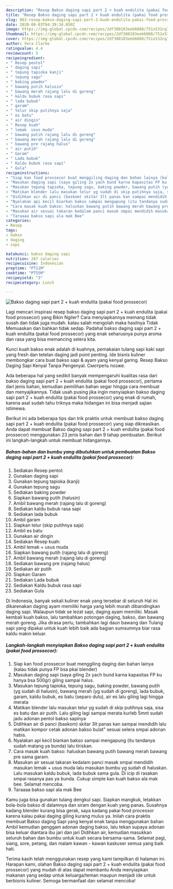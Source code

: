 ```yaml
---
description: "Resep Bakso daging sapi part 2 + kuah endulita (pakai food prossecor) | Cara Masak Bakso daging sapi part 2 + kuah endulita (pakai food prossecor) Yang Enak Dan Lezat"
title: "Resep Bakso daging sapi part 2 + kuah endulita (pakai food prossecor) | Cara Masak Bakso daging sapi part 2 + kuah endulita (pakai food prossecor) Yang Enak Dan Lezat"
slug: 863-resep-bakso-daging-sapi-part-2-kuah-endulita-pakai-food-prossecor-cara-masak-bakso-daging-sapi-part-2-kuah-endulita-pakai-food-prossecor-yang-enak-dan-lezat
date: 2020-08-03T04:39:34.050Z
image: https://img-global.cpcdn.com/recipes/2df300103eeb6088/751x532cq70/bakso-daging-sapi-part-2-kuah-endulita-pakai-food-prossecor-foto-resep-utama.jpg
thumbnail: https://img-global.cpcdn.com/recipes/2df300103eeb6088/751x532cq70/bakso-daging-sapi-part-2-kuah-endulita-pakai-food-prossecor-foto-resep-utama.jpg
cover: https://img-global.cpcdn.com/recipes/2df300103eeb6088/751x532cq70/bakso-daging-sapi-part-2-kuah-endulita-pakai-food-prossecor-foto-resep-utama.jpg
author: Vera Clarke
ratingvalue: 4.4
reviewcount: 5
recipeingredient:
- " Resep pentol"
- " daging sapi"
- " tepung tapioka kanji"
- " tepung sagu"
- " baking powder"
- " bawang putih halusin"
- " bawang merah rajang lalu di goreng"
- " kaldu bubuk rasa sapi"
- " lada bubuk"
- " garam"
- " telur skip putihnya saja"
- " es batu"
- " air dingin"
- " Resep kuah"
- " lemak  usus muda"
- " bawang putih rajang lalu di goreng"
- " bawang merah rajang lalu di goreng"
- " bawang pre rajang halus"
- " air putih"
- " Garam"
- " Lada bubuk"
- " Kaldu bubuk rasa sapi"
- " Gula"
recipeinstructions:
- "Siap kan food prossecor buat menggiling daging dan bahan lainya (kalau tidak punya FP bsa pkai blender)"
- "Masukan daging sapi (saya giling 2x yach bund karna kapasitas FP ku hanya bsa 500gr) giling sampai halus."
- "Masukan tepung tapioka, tepung sagu, baking powder, bawang putih (yg sudah di halusin), bawang merah (yg sudah di goreng), lada bubuk, garam, kaldu bubuk, es batu (separo dulu), air es lalu giling lagi hingga merata"
- "Matikan blender lalu masukan telur yg sudah di skip putihnya saja, sisa es batu dan air putih. Lalu giling lagi sampai merata kurleb 5mnt sudah jadu adonan pentol bakso sapinya"
- "Didihkan air di panci (baskom) skitar 3lt panas kan sampai mendidih lalu matikan kompor cetak adonan bakso bulat&#34; sesuai selera smpai adonan habis."
- "Nyalakan api kecil biarkan bakso sampai mengapung (itu tandanya sudah matang ya bunda) lalu tiriskan."
- "Cara masak kuah bakso: haluskan bawang putih bawang merah bawang pre sama garam."
- "Masukan air sesuai takaran kedalam panci masak smpai mendidih masukan lemak + usus muda lalu masukan bumbu yg sudah di haluskan. Lalu masukan kaldu bubuk, lada bubuk sama gula. Di icip di rasakan smpai rasanya pas ya bunda. Cukup simple kan kuah bakso ala mak bee. Selamat mencoba."
- "Taraaaa bakso sapi ala mak Bee"
categories:
- Resep
tags:
- bakso
- daging
- sapi

katakunci: bakso daging sapi 
nutrition: 267 calories
recipecuisine: Indonesian
preptime: "PT11M"
cooktime: "PT55M"
recipeyield: "3"
recipecategory: Lunch

---
```



![Bakso daging sapi part 2 + kuah endulita (pakai food prossecor)](https://img-global.cpcdn.com/recipes/2df300103eeb6088/751x532cq70/bakso-daging-sapi-part-2-kuah-endulita-pakai-food-prossecor-foto-resep-utama.jpg)

Lagi mencari inspirasi resep bakso daging sapi part 2 + kuah endulita (pakai food prossecor) yang Bikin Ngiler? Cara menyiapkannya memang tidak susah dan tidak juga mudah. kalau salah mengolah maka hasilnya Tidak Memuaskan dan bahkan tidak sedap. Padahal bakso daging sapi part 2 + kuah endulita (pakai food prossecor) yang enak seharusnya punya aroma dan rasa yang bisa memancing selera kita.

Kunci kuah bakso enak adalah di kuahnya, pemakaian tulang sapi kaki sapi yang fresh dan tetelan daging jadi point penting. Ide bisnis kuliner membongkar cara buat bakso sapi &amp; ayam yang kenyal garing. Resep Bakso Daging Sapi Kenyal Tanpa Pengenyal. Смотреть позже.

Ada beberapa hal yang sedikit banyak mempengaruhi kualitas rasa dari bakso daging sapi part 2 + kuah endulita (pakai food prossecor), pertama dari jenis bahan, kemudian pemilihan bahan segar hingga cara membuat dan menyajikannya. Tidak usah pusing jika ingin menyiapkan bakso daging sapi part 2 + kuah endulita (pakai food prossecor) yang enak di rumah, karena asal sudah tahu triknya maka hidangan ini bisa menjadi sajian istimewa.


Berikut ini ada beberapa tips dan trik praktis untuk membuat bakso daging sapi part 2 + kuah endulita (pakai food prossecor) yang siap dikreasikan. Anda dapat membuat Bakso daging sapi part 2 + kuah endulita (pakai food prossecor) menggunakan 23 jenis bahan dan 9 tahap pembuatan. Berikut ini langkah-langkah untuk membuat hidangannya.

<!--inarticleads1-->

##### Bahan-bahan dan bumbu yang dibutuhkan untuk pembuatan Bakso daging sapi part 2 + kuah endulita (pakai food prossecor):

1. Sediakan  Resep pentol:
1. Gunakan  daging sapi
1. Gunakan  tepung tapioka (kanji)
1. Gunakan  tepung sagu
1. Sediakan  baking powder
1. Siapkan  bawang putih (halusin)
1. Ambil  bawang merah (rajang lalu di goreng)
1. Sediakan  kaldu bubuk rasa sapi
1. Sediakan  lada bubuk
1. Ambil  garam
1. Siapkan  telur (skip putihnya saja)
1. Ambil  es batu
1. Gunakan  air dingin
1. Sediakan  Resep kuah:
1. Ambil  lemak + usus muda
1. Siapkan  bawang putih (rajang lalu di goreng)
1. Ambil  bawang merah (rajang lalu di goreng)
1. Sediakan  bawang pre (rajang halus)
1. Sediakan  air putih
1. Siapkan  Garam
1. Sediakan  Lada bubuk
1. Sediakan  Kaldu bubuk rasa sapi
1. Sediakan  Gula


Di Indonesia, banyak sekali kuliner enak yang tersebar di seluruh Hal ini dikarenakan daging ayam memiliki harga yang lebih murah dibandingkan daging sapi. Walaupun tidak se lezat sapi, daging ayam memiliki. Masak kembali kuah bakso, lalu tambahkan potongan daging, bakso, dan bawang merah goreng. Jika dirasa perlu, tambahkan lagi daun bawang dan Tulang sapi yang dipakai untuk kuah lebih baik ada bagian sumsumnya biar rasa kaldu makin keluar. 

<!--inarticleads2-->

##### Langkah-langkah menyiapkan Bakso daging sapi part 2 + kuah endulita (pakai food prossecor):

1. Siap kan food prossecor buat menggiling daging dan bahan lainya (kalau tidak punya FP bsa pkai blender)
1. Masukan daging sapi (saya giling 2x yach bund karna kapasitas FP ku hanya bsa 500gr) giling sampai halus.
1. Masukan tepung tapioka, tepung sagu, baking powder, bawang putih (yg sudah di halusin), bawang merah (yg sudah di goreng), lada bubuk, garam, kaldu bubuk, es batu (separo dulu), air es lalu giling lagi hingga merata
1. Matikan blender lalu masukan telur yg sudah di skip putihnya saja, sisa es batu dan air putih. Lalu giling lagi sampai merata kurleb 5mnt sudah jadu adonan pentol bakso sapinya
1. Didihkan air di panci (baskom) skitar 3lt panas kan sampai mendidih lalu matikan kompor cetak adonan bakso bulat&#34; sesuai selera smpai adonan habis.
1. Nyalakan api kecil biarkan bakso sampai mengapung (itu tandanya sudah matang ya bunda) lalu tiriskan.
1. Cara masak kuah bakso: haluskan bawang putih bawang merah bawang pre sama garam.
1. Masukan air sesuai takaran kedalam panci masak smpai mendidih masukan lemak + usus muda lalu masukan bumbu yg sudah di haluskan. Lalu masukan kaldu bubuk, lada bubuk sama gula. Di icip di rasakan smpai rasanya pas ya bunda. Cukup simple kan kuah bakso ala mak bee. Selamat mencoba.
1. Taraaaa bakso sapi ala mak Bee


Kamu juga bisa gunakan tulang dengkul sapi. Siapkan mangkuk, letakkan bola-bola bakso di dalamnya dan siram dengan kuah yang panas. Susahnya kadang blender kurang bisa gerak, saya kadang pakai food processor karena kalau pakai daging giling kurang mulus ya. Inilah cara praktis membuat Bakso daging Sapi yang kenyal enak tanpa menggunakan bahan Ambil kemudian genggam adonan daging bakso, lalu tekan supaya adonan bisa keluar diantara ibu jari dan jari Didihkan air, kemudian masukkan seluruh bahan dan bumbu untuk kuah secara bersama-sama. Selamat pagi, siang, sore, petang, dan malam kawan - kawan kaskuser semua yang baik hati. 

Terima kasih telah menggunakan resep yang kami tampilkan di halaman ini. Harapan kami, olahan Bakso daging sapi part 2 + kuah endulita (pakai food prossecor) yang mudah di atas dapat membantu Anda menyiapkan makanan yang sedap untuk keluarga/teman maupun menjadi ide untuk berbisnis kuliner. Semoga bermanfaat dan selamat mencoba!
